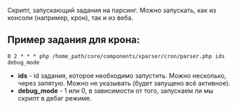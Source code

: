 Скрипт, запускающий задания на парсинг. Можно запускать, как из консоли (например, крон), так и из веба.

## Пример задания для крона:

```plain
0 2 * * * php /home_path/core/components/xparser/cron/parser.php ids debug_mode
```

* **ids** - id задания, которое необходимо запустить. Можно несколько, через запятую. Можно не указывать (будет запущено всё активное).
* **debug_mode** - 1 или 0, в зависимости от того, запускаем ли мы скрипт в дебаг режиме.
